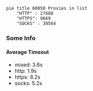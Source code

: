 
```mermaid
pie title 60050 Proxies in list
    "HTTP" : 27688
    "HTTPS": 9669
    "SOCKS" : 30564
```

### Some Info
#### Average Timeout

- mixed: 3.6s
- http: 1.9s
- https: 8.2s
- socks: 5.2s
